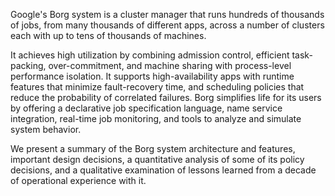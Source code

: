 Google's Borg system is a cluster manager that runs hundreds of thousands of
jobs, from many thousands of different apps, across a number of clusters
each with up to tens of thousands of machines.

It achieves high utilization by combining admission control, efficient
task-packing, over-commitment, and machine sharing with process-level
performance isolation. It supports high-availability apps with runtime
features that minimize fault-recovery time, and scheduling policies that reduce
the probability of correlated failures. Borg simplifies life for its users by
offering a declarative job specification language, name service integration,
real-time job monitoring, and tools to analyze and simulate system behavior.

We present a summary of the Borg system architecture and features, important
design decisions, a quantitative analysis of some of its policy decisions, and a
qualitative examination of lessons learned from a decade of operational
experience with it.
